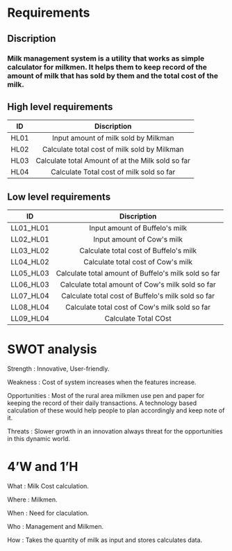 # Requirements
 ## Discription
 ### Milk management  system is a utility that works as simple calculator for milkmen. It helps them to keep record of the amount of milk that has sold by them and the total cost of the milk.

## High level requirements
| ID   |                        Discription                       |
|:----:|:--------------------------------------------------------:|
| HL01 | Input amount of milk sold by Milkman                     |
| HL02 | Calculate total cost of milk sold by Milkman             |
| HL03 | Calculate total Amount of at the Milk sold so far        |
| HL04 | Calculate Total cost of milk sold so far                 |  

## Low level requirements 
|    ID     |                      Discription                            |
|:---------:|:-----------------------------------------------------------:|
| LL01_HL01 | Input amount of Buffelo's milk                    |
| LL02_HL01 | Input amount of Cow's milk                        |
| LL03_HL02 | Calculate total cost of Buffelo's milk                      |
| LL04_HL02 | Calculate total cost of Cow's milk                          |
| LL05_HL03 | Calculate total amount of Buffelo's milk sold so far        |
| LL06_HL03 | Calculate total amount of Cow's milk sold so far            |
| LL07_HL04 | Calculate total cost of Buffelo's milk sold so far          |
| LL08_HL04 | Calculate total cost of Cow's milk sold so far              |
| LL09_HL04 | Calculate Total COst                                        |


# SWOT analysis

Strength : Innovative, User-friendly.

Weakness : Cost of system increases when the features increase.

Opportunities : Most of the rural area milkmen use pen and paper for keeping the record of their daily transactions. A technology based calculation of these would help people to plan accordingly and keep note of it.

Threats : Slower growth in an innovation always threat for the opportunities in this dynamic world.


# 4’W and 1’H

What : Milk Cost calculation.

Where : Milkmen.

When : Need for claculation.

Who : Management and Milkmen. 

How : Takes the quantity of milk as input and stores calculates data.